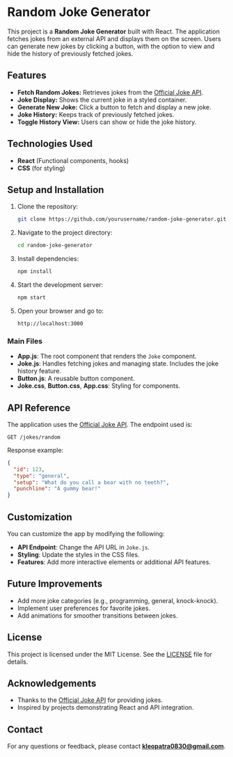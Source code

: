 # Random Joke Generator

This project is a **Random Joke Generator** built with React. The application fetches jokes from an external API and displays them on the screen. Users can generate new jokes by clicking a button, with the option to view and hide the history of previously fetched jokes.

## Features

- **Fetch Random Jokes:** Retrieves jokes from the [Official Joke API](https://official-joke-api.appspot.com/jokes/random).
- **Joke Display:** Shows the current joke in a styled container.
- **Generate New Joke:** Click a button to fetch and display a new joke.
- **Joke History:** Keeps track of previously fetched jokes.
- **Toggle History View:** Users can show or hide the joke history.


## Technologies Used

- **React** (Functional components, hooks)
- **CSS** (for styling)

## Setup and Installation

1. Clone the repository:
   ```sh
   git clone https://github.com/yourusername/random-joke-generator.git
   ```

2. Navigate to the project directory:
   ```sh
   cd random-joke-generator
   ```

3. Install dependencies:
   ```sh
   npm install
   ```

4. Start the development server:
   ```sh
   npm start
   ```

5. Open your browser and go to:
   ```
   http://localhost:3000
   ```


### Main Files

- **App.js**: The root component that renders the `Joke` component.
- **Joke.js**: Handles fetching jokes and managing state. Includes the joke history feature.
- **Button.js**: A reusable button component.
- **Joke.css**, **Button.css**, **App.css**: Styling for components.

## API Reference

The application uses the [Official Joke API](https://official-joke-api.appspot.com/). The endpoint used is:

```
GET /jokes/random
```

Response example:
```json
{
  "id": 123,
  "type": "general",
  "setup": "What do you call a bear with no teeth?",
  "punchline": "A gummy bear!"
}
```

## Customization

You can customize the app by modifying the following:

- **API Endpoint**: Change the API URL in `Joke.js`.
- **Styling**: Update the styles in the CSS files.
- **Features**: Add more interactive elements or additional API features.

## Future Improvements

- Add more joke categories (e.g., programming, general, knock-knock).
- Implement user preferences for favorite jokes.
- Add animations for smoother transitions between jokes.

## License

This project is licensed under the MIT License. See the [LICENSE](./LICENSE) file for details.

## Acknowledgements

- Thanks to the [Official Joke API](https://official-joke-api.appspot.com/) for providing jokes.
- Inspired by projects demonstrating React and API integration.

## Contact

For any questions or feedback, please contact **kleopatra0830@gmail.com**.

